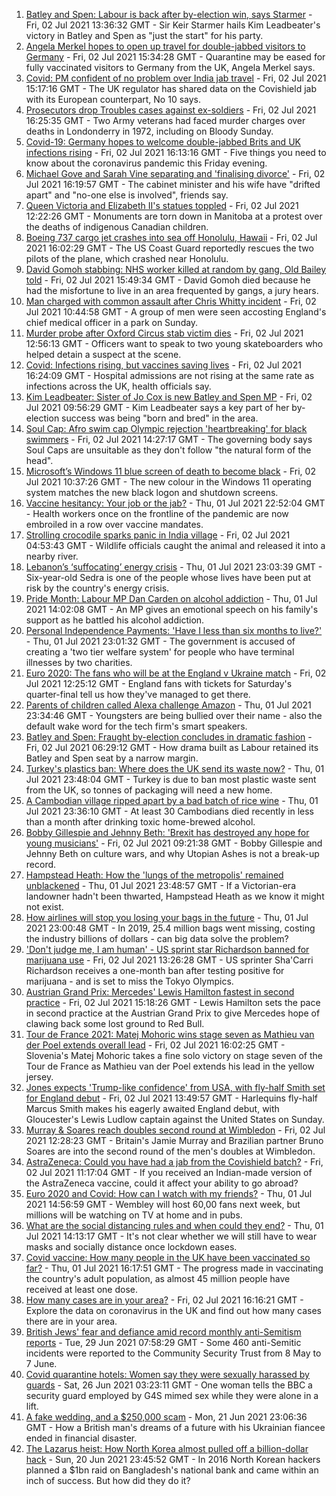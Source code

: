 1. [Batley and Spen: Labour is back after by-election win, says Starmer](https://www.bbc.co.uk/news/uk-politics-57696431) - Fri, 02 Jul 2021 13:36:32 GMT - Sir Keir Starmer hails Kim Leadbeater's victory in Batley and Spen as "just the start" for his party.
2. [Angela Merkel hopes to open up travel for double-jabbed visitors to Germany](https://www.bbc.co.uk/news/uk-57699000) - Fri, 02 Jul 2021 15:34:28 GMT - Quarantine may be eased for fully vaccinated visitors to Germany from the UK, Angela Merkel says.
3. [Covid: PM confident of no problem over India jab travel](https://www.bbc.co.uk/news/health-57695835) - Fri, 02 Jul 2021 15:17:16 GMT - The UK regulator has shared data on the Covishield jab with its European counterpart, No 10 says.
4. [Prosecutors drop Troubles cases against ex-soldiers](https://www.bbc.co.uk/news/uk-northern-ireland-57694417) - Fri, 02 Jul 2021 16:25:35 GMT - Two Army veterans had faced murder charges over deaths in Londonderry in 1972, including on Bloody Sunday.
5. [Covid-19: Germany hopes to welcome double-jabbed Brits and UK infections rising](https://www.bbc.co.uk/news/uk-57698518) - Fri, 02 Jul 2021 16:13:16 GMT - Five things you need to know about the coronavirus pandemic this Friday evening.
6. [Michael Gove and Sarah Vine separating and 'finalising divorce'](https://www.bbc.co.uk/news/uk-politics-57699096) - Fri, 02 Jul 2021 16:19:57 GMT - The cabinet minister and his wife have "drifted apart" and "no-one else is involved", friends say.
7. [Queen Victoria and Elizabeth II's statues toppled](https://www.bbc.co.uk/news/world-us-canada-57693683) - Fri, 02 Jul 2021 12:22:26 GMT - Monuments are torn down in Manitoba at a protest over the deaths of indigenous Canadian children.
8. [Boeing 737 cargo jet crashes into sea off Honolulu, Hawaii](https://www.bbc.co.uk/news/world-us-canada-57697835) - Fri, 02 Jul 2021 16:02:29 GMT - The US Coast Guard reportedly rescues the two pilots of the plane, which crashed near Honolulu.
9. [David Gomoh stabbing: NHS worker killed at random by gang, Old Bailey told](https://www.bbc.co.uk/news/uk-england-london-57698248) - Fri, 02 Jul 2021 15:49:34 GMT - David Gomoh died because he had the misfortune to live in an area frequented by gangs, a jury hears.
10. [Man charged with common assault after Chris Whitty incident](https://www.bbc.co.uk/news/uk-57695301) - Fri, 02 Jul 2021 10:44:58 GMT - A group of men were seen accosting England's chief medical officer in a park on Sunday.
11. [Murder probe after Oxford Circus stab victim dies](https://www.bbc.co.uk/news/uk-england-london-57697282) - Fri, 02 Jul 2021 12:56:13 GMT - Officers want to speak to two young skateboarders who helped detain a suspect at the scene.
12. [Covid: Infections rising, but vaccines saving lives](https://www.bbc.co.uk/news/health-57694918) - Fri, 02 Jul 2021 16:24:09 GMT - Hospital admissions are not rising at the same rate as infections across the UK, health officials say.
13. [Kim Leadbeater: Sister of Jo Cox is new Batley and Spen MP](https://www.bbc.co.uk/news/uk-england-leeds-57693843) - Fri, 02 Jul 2021 09:56:29 GMT - Kim Leadbeater says a key part of her by-election success was being "born and bred" in the area.
14. [Soul Cap: Afro swim cap Olympic rejection 'heartbreaking' for black swimmers](https://www.bbc.co.uk/news/newsbeat-57688380) - Fri, 02 Jul 2021 14:27:17 GMT - The governing body says Soul Caps are unsuitable as they don't follow "the natural form of the head".
15. [Microsoft’s Windows 11 blue screen of death to become black](https://www.bbc.co.uk/news/technology-57695586) - Fri, 02 Jul 2021 10:37:26 GMT - The new colour in the Windows 11 operating system matches the new black logon and shutdown screens.
16. [Vaccine hesitancy: Your job or the jab?](https://www.bbc.co.uk/news/world-us-canada-57686717) - Thu, 01 Jul 2021 22:52:04 GMT - Health workers once on the frontline of the pandemic are now embroiled in a row over vaccine mandates.
17. [Strolling crocodile sparks panic in India village](https://www.bbc.co.uk/news/world-asia-india-57691731) - Fri, 02 Jul 2021 04:53:43 GMT - Wildlife officials caught the animal and released it into a nearby river.
18. [Lebanon’s ‘suffocating’ energy crisis](https://www.bbc.co.uk/news/world-middle-east-57685203) - Thu, 01 Jul 2021 23:03:39 GMT - Six-year-old Sedra is one of the people whose lives have been put at risk by the country's energy crisis.
19. [Pride Month: Labour MP Dan Carden on alcohol addiction](https://www.bbc.co.uk/news/uk-politics-57685213) - Thu, 01 Jul 2021 14:02:08 GMT - An MP gives an emotional speech on his family's support as he battled his alcohol addiction.
20. [Personal Independence Payments: 'Have I less than six months to live?'](https://www.bbc.co.uk/news/uk-57688734) - Thu, 01 Jul 2021 23:01:32 GMT - The government is accused of creating a 'two tier welfare system' for people who have terminal illnesses by two charities.
21. [Euro 2020: The fans who will be at the England v Ukraine match](https://www.bbc.co.uk/news/uk-57652630) - Fri, 02 Jul 2021 12:25:12 GMT - England fans with tickets for Saturday's quarter-final tell us how they've managed to get there.
22. [Parents of children called Alexa challenge Amazon](https://www.bbc.co.uk/news/technology-57680173) - Thu, 01 Jul 2021 23:34:46 GMT - Youngsters are being bullied over their name - also the default wake word for the tech firm's smart speakers.
23. [Batley and Spen: Fraught by-election concludes in dramatic fashion](https://www.bbc.co.uk/news/uk-england-leeds-57690885) - Fri, 02 Jul 2021 06:29:12 GMT - How drama built as Labour retained its Batley and Spen seat by a narrow margin.
24. [Turkey's plastics ban: Where does the UK send its waste now?](https://www.bbc.co.uk/news/uk-57680723) - Thu, 01 Jul 2021 23:48:04 GMT - Turkey is due to ban most plastic waste sent from the UK, so tonnes of packaging will need a new home.
25. [A Cambodian village ripped apart by a bad batch of rice wine](https://www.bbc.co.uk/news/world-asia-57496790) - Thu, 01 Jul 2021 23:36:10 GMT - At least 30 Cambodians died recently in less than a month after drinking toxic home-brewed alcohol.
26. [Bobby Gillespie and Jehnny Beth: 'Brexit has destroyed any hope for young musicians'](https://www.bbc.co.uk/news/entertainment-arts-57637116) - Fri, 02 Jul 2021 09:21:38 GMT - Bobby Gillespie and Jehnny Beth on culture wars, and why Utopian Ashes is not a break-up record.
27. [Hampstead Heath: How the 'lungs of the metropolis' remained unblackened](https://www.bbc.co.uk/news/uk-england-london-57656978) - Thu, 01 Jul 2021 23:48:57 GMT - If a Victorian-era landowner hadn't been thwarted, Hampstead Heath as we know it might not exist.
28. [How airlines will stop you losing your bags in the future](https://www.bbc.co.uk/news/business-57232744) - Thu, 01 Jul 2021 23:00:48 GMT - In 2019, 25.4 million bags went missing, costing the industry billions of dollars - can big data solve the problem?
29. ['Don't judge me, I am human' - US sprint star Richardson banned for marijuana use](https://www.bbc.co.uk/sport/athletics/57692193) - Fri, 02 Jul 2021 13:26:28 GMT - US sprinter Sha'Carri Richardson receives a one-month ban after testing positive for marijuana - and is set to miss the Tokyo Olympics.
30. [Austrian Grand Prix: Mercedes' Lewis Hamilton fastest in second practice](https://www.bbc.co.uk/sport/formula1/57698809) - Fri, 02 Jul 2021 15:18:26 GMT - Lewis Hamilton sets the pace in second practice at the Austrian Grand Prix to give Mercedes hope of clawing back some lost ground to Red Bull.
31. [Tour de France 2021: Matej Mohoric wins stage seven as Mathieu van der Poel extends overall lead](https://www.bbc.co.uk/sport/cycling/57700070) - Fri, 02 Jul 2021 16:02:25 GMT - Slovenia's Matej Mohoric takes a fine solo victory on stage seven of the Tour de France as Mathieu van der Poel extends his lead in the yellow jersey.
32. [Jones expects 'Trump-like confidence' from USA, with fly-half Smith set for England debut](https://www.bbc.co.uk/sport/rugby-union/57695008) - Fri, 02 Jul 2021 13:49:57 GMT - Harlequins fly-half Marcus Smith makes his eagerly awaited England debut, with Gloucester's Lewis Ludlow captain against the United States on Sunday.
33. [Murray & Soares reach doubles second round at Wimbledon](https://www.bbc.co.uk/sport/tennis/57696939) - Fri, 02 Jul 2021 12:28:23 GMT - Britain's Jamie Murray and Brazilian partner Bruno Soares are into the second round of the men's doubles at Wimbledon.
34. [AstraZeneca: Could you have had a jab from the Covishield batch?](https://www.bbc.co.uk/news/explainers-57665765) - Fri, 02 Jul 2021 11:17:04 GMT - If you received an Indian-made version of the AstraZeneca vaccine, could it affect your ability to go abroad?
35. [Euro 2020 and Covid: How can I watch with my friends?](https://www.bbc.co.uk/news/uk-57386719) - Thu, 01 Jul 2021 14:56:59 GMT - Wembley will host 60,00 fans next week, but millions will be watching on TV at home and in pubs.
36. [What are the social distancing rules and when could they end?](https://www.bbc.co.uk/news/uk-51506729) - Thu, 01 Jul 2021 14:13:17 GMT - It's not clear whether we will still have to wear masks and socially distance once lockdown eases.
37. [Covid vaccine: How many people in the UK have been vaccinated so far?](https://www.bbc.co.uk/news/health-55274833) - Thu, 01 Jul 2021 16:17:51 GMT - The progress made in vaccinating the country's adult population, as almost 45 million people have received at least one dose.
38. [How many cases are in your area?](https://www.bbc.co.uk/news/uk-51768274) - Fri, 02 Jul 2021 16:16:21 GMT - Explore the data on coronavirus in the UK and find out how many cases there are in your area.
39. [British Jews' fear and defiance amid record monthly anti-Semitism reports](https://www.bbc.co.uk/news/uk-57339266) - Tue, 29 Jun 2021 07:58:29 GMT - Some 460 anti-Semitic incidents were reported to the Community Security Trust from 8 May to 7 June.
40. [Covid quarantine hotels: Women say they were sexually harassed by guards](https://www.bbc.co.uk/news/stories-57609164) - Sat, 26 Jun 2021 03:23:11 GMT - One woman tells the BBC a security guard employed by G4S mimed sex while they were alone in a lift.
41. [A fake wedding, and a $250,000 scam](https://www.bbc.co.uk/news/world-europe-57358241) - Mon, 21 Jun 2021 23:06:36 GMT - How a British man's dreams of a future with his Ukrainian fiancee ended in financial disaster.
42. [The Lazarus heist: How North Korea almost pulled off a billion-dollar hack](https://www.bbc.co.uk/news/stories-57520169) - Sun, 20 Jun 2021 23:45:52 GMT - In 2016 North Korean hackers planned a $1bn raid on Bangladesh's national bank and came within an inch of success. But how did they do it?
